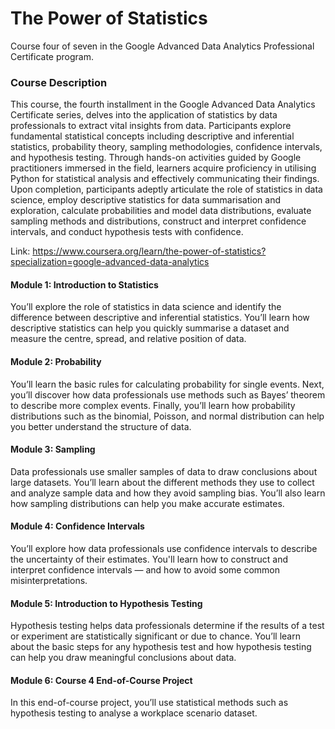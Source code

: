 # The Power of Statistics #

Course four of seven in the Google Advanced Data Analytics Professional Certificate program.

### Course Description ###
This course, the fourth installment in the Google Advanced Data Analytics Certificate series, delves into the application of statistics by data professionals to extract vital insights from data. Participants explore fundamental statistical concepts including descriptive and inferential statistics, probability theory, sampling methodologies, confidence intervals, and hypothesis testing. Through hands-on activities guided by Google practitioners immersed in the field, learners acquire proficiency in utilising Python for statistical analysis and effectively communicating their findings. Upon completion, participants adeptly articulate the role of statistics in data science, employ descriptive statistics for data summarisation and exploration, calculate probabilities and model data distributions, evaluate sampling methods and distributions, construct and interpret confidence intervals, and conduct hypothesis tests with confidence.

Link: https://www.coursera.org/learn/the-power-of-statistics?specialization=google-advanced-data-analytics 

#### Module 1: Introduction to Statistics ####
You’ll explore the role of statistics in data science and identify the difference between descriptive and inferential statistics. You’ll learn how descriptive statistics can help you quickly summarise a dataset and measure the centre, spread, and relative position of data.

#### Module 2: Probability ####
You’ll learn the basic rules for calculating probability for single events. Next, you’ll discover how data professionals use methods such as Bayes’ theorem to describe more complex events. Finally, you’ll learn how probability distributions such as the binomial, Poisson, and normal distribution can help you better understand the structure of data.

#### Module 3: Sampling ####
Data professionals use smaller samples of data to draw conclusions about large datasets. You’ll learn about the different methods they use to collect and analyze sample data and how they avoid sampling bias. You’ll also learn how sampling distributions can help you make accurate estimates.

#### Module 4: Confidence Intervals ####
You’ll explore how data professionals use confidence intervals to describe the uncertainty of their estimates. You'll learn how to construct and interpret confidence intervals — and how to avoid some common misinterpretations.

#### Module 5: Introduction to Hypothesis Testing ####
Hypothesis testing helps data professionals determine if the results of a test or experiment are statistically significant or due to chance. You’ll learn about the basic steps for any hypothesis test and how hypothesis testing can help you draw meaningful conclusions about data.

#### Module 6: Course 4 End-of-Course Project ####
In this end-of-course project, you’ll use statistical methods such as hypothesis testing to analyse a workplace scenario dataset.
